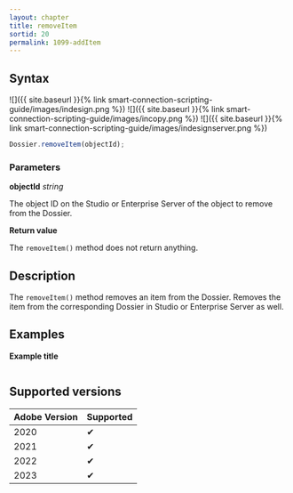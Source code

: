 ```yaml
---
layout: chapter
title: removeItem
sortid: 20
permalink: 1099-addItem
---
```


## Syntax

![]({{ site.baseurl }}{% link smart-connection-scripting-guide/images/indesign.png %}) ![]({{ site.baseurl }}{% link smart-connection-scripting-guide/images/incopy.png %}) ![]({{ site.baseurl }}{% link smart-connection-scripting-guide/images/indesignserver.png %})

```javascript
Dossier.removeItem(objectId);
```

### Parameters

**objectId** _string_

The object ID on the Studio or Enterprise Server of the object to remove from the Dossier.

**Return value**

The `removeItem()` method does not return anything.

## Description

The `removeItem()` method removes an item from the Dossier. Removes the item from the corresponding Dossier in Studio or Enterprise Server as well.

## Examples

**Example title**

```javascript

```

## Supported versions

| Adobe Version | Supported |
| ------------- | --------- |
| 2020          | ✔         |
| 2021          | ✔         |
| 2022          | ✔         |
| 2023          | ✔         |
